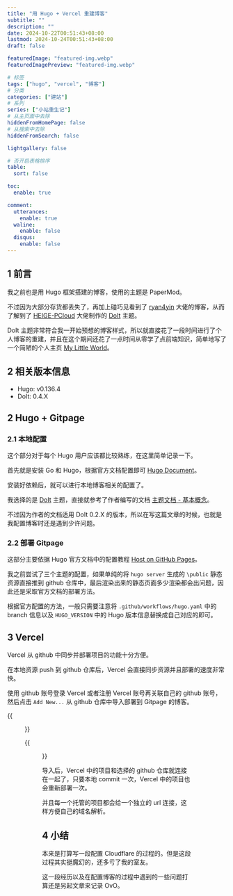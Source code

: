 ```yaml
---
title: "用 Hugo + Vercel 重建博客"
subtitle: ""
description: ""
date: 2024-10-22T00:51:43+08:00
lastmod: 2024-10-24T00:51:43+08:00
draft: false

featuredImage: "featured-img.webp"
featuredImagePreview: "featured-img.webp"

# 标签
tags: ["hugo", "vercel", "博客"]
# 分类
categories: ["建站"]
# 系列
series: ["小站重生记"]
# 从主页面中去除
hiddenFromHomePage: false
# 从搜索中去除
hiddenFromSearch: false

lightgallery: false

# 否开启表格排序
table:
  sort: false

toc:
  enable: true

comment:
  utterances:
    enable: true
  waline:
    enable: false
  disqus:
    enable: false
---
```

## 1 前言
我之前也是用 Hugo 框架搭建的博客，使用的主题是 PaperMod。

不过因为大部分存货都丢失了，再加上碰巧见看到了 [ryan4yin](https://thiscute.world/) 大佬的博客，从而了解到了 [HEIGE-PCloud](https://pcloud.dev/) 大佬制作的 [DoIt](https://github.com/HEIGE-PCloud/DoIt) 主题。

DoIt 主题非常符合我一开始预想的博客样式，所以就直接花了一段时间进行了个人博客的重建，并且在这个期间还花了一点时间从零学了点前端知识，简单地写了一个简陋的个人主页 [My Little World](https://www.mulbx.top/)。

## 2 相关版本信息
- Hugo: v0.136.4
- DoIt: 0.4.X

## 2 Hugo + Gitpage
### 2.1 本地配置
这个部分对于每个 Hugo 用户应该都比较熟练，在这里简单记录一下。

首先就是安装 Go 和 Hugo，根据官方文档配置即可 [Hugo Document](https://gohugo.io/documentation/)。

安装好依赖后，就可以进行本地博客相关的配置了。

我选择的是 [DoIt](https://github.com/HEIGE-PCloud/DoIt) 主题，直接就参考了作者编写的文档 [主题文档 - 基本概念](https://hugodoit.pages.dev/zh-cn/theme-documentation-basics/)。

不过因为作者的文档适用 DoIt 0.2.X 的版本，所以在写这篇文章的时候，也就是我配置博客时还是遇到少许问题。

### 2.2 部署 Gitpage
这部分主要依据 Hugo 官方文档中的配置教程 [Host on GitHub Pages](https://gohugo.io/hosting-and-deployment/hosting-on-github/)。

我之前尝试了三个主题的配置，如果单纯的将 `hugo server` 生成的 `\public` 静态资源直接推到 github 仓库中，最后渲染出来的静态页面多少渲染都会出问题，因此还是采取官方文档的部署方法。

根据官方配置的方法，一般只需要注意将 `.github/workflows/hugo.yaml` 中的 branch 信息以及 `HUGO_VERSION` 中的 Hugo 版本信息替换成自己对应的即可。

## 3 Vercel
Vercel 从 github 中同步并部署项目的功能十分方便。

在本地资源 push 到 github 仓库后，Vercel 会直接同步资源并且部署的速度非常快。

使用 github 账号登录 Vercel 或者注册 Vercel 账号再关联自己的 github 账号，然后点击 `Add New...` 从 github 仓库中导入部署到 Gitpage 的博客。

{{<figure src="/img/posts/rebuild-my-blog/port-from-vercel.webp" title="Vercel 中导入对应 github 项目" width="90%">}}

{{<figure src="/img/posts/rebuild-my-blog/choose-hugo.webp" title="选择 Hugo 框架" width="90%">}}

导入后，Vercel 中的项目和选择的 github 仓库就连接在一起了，只要本地 commit 一次，Vercel 中的项目也会重新部署一次。

并且每一个托管的项目都会给一个独立的 url 连接，这样方便自己的域名解析。

## 4 小结
本来是打算写一段配置 Cloudflare 的过程的。但是这段过程其实挺魔幻的，还多亏了我的室友。

这一段经历以及在配置博客的过程中遇到的一些问题打算还是另起文章来记录 OvO。
